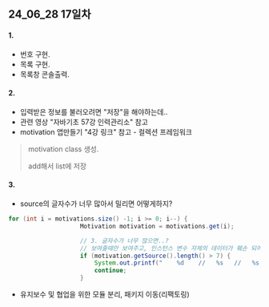 ## 24_06_28 17일차
#### 1.
- 번호 구현.
- 목록 구현.
- 목록창 콘솔출력.


#### 2.
- 입력받은 정보를 불러오려면 "저장"을 해야하는데..
- 관련 영상 "자바기초 57강 인력관리소" 참고
- motivation 앱만들기 "4강 링크" 참고 - 컬렉션 프레임워크
> motivation class 생성.
> 
> add해서 list에 저장
 

#### 3.
- source의 글자수가 너무 많아서 밀리면 어떻게하지?
```java
for (int i = motivations.size() -1; i >= 0; i--) {
                    Motivation motivation = motivations.get(i);

                    // 3. 글자수가 너무 많으면..?
                    // 보여줄때만 보여주고, 인스턴스 변수 자체의 데이터가 훼손 되어서는 안됌.
                    if (motivation.getSource().length() > 7) {
                        System.out.printf("    %d    //   %s   //   %s   \n", motivation.getId(), motivation.getSource().substring(0, 5) + "...", motivation.getBody());
                        continue;
                    }
```

- 유지보수 및 협업을 위한 모듈 분리, 패키지 이동(리팩토링)